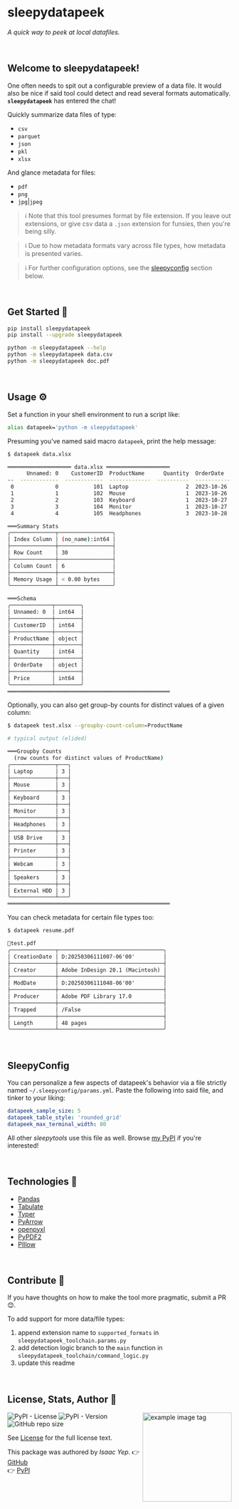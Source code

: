 # **sleepydatapeek**
*A quick way to peek at local datafiles.*

<br />

## **Welcome to sleepydatapeek!**
One often needs to spit out a configurable preview of a data file. It would also be nice if said tool could detect and read several formats automatically.\
**`sleepydatapeek`** has entered the chat!

Quickly summarize data files of type:
- `csv`
- `parquet`
- `json`
- `pkl`
- `xlsx`

And glance metadata for files:
- `pdf`
- `png`
- `jpg`|`jpeg`

> ℹ️ Note that this tool presumes format by file extension. If you leave out extensions, or give csv data a `.json` extension for funsies, then you're being silly.

> ℹ️ Due to how metadata formats vary across file types, how metadata is presented varies.

> ℹ️ For further configuration options, see the [sleepyconfig](#sleepyconfig) section below.

<br />

## **Get Started 🚀**

```sh
pip install sleepydatapeek
pip install --upgrade sleepydatapeek

python -m sleepydatapeek --help
python -m sleepydatapeek data.csv
python -m sleepydatapeek doc.pdf
```

<br />

## **Usage ⚙**

Set a function in your shell environment to run a script like:
```sh
alias datapeek='python -m sleepydatapeek'
```

Presuming you've named said macro `datapeek`, print the help message:
```sh
$ datapeek data.xlsx

════════════════════ data.xlsx ════════════════════
      Unnamed: 0    CustomerID  ProductName      Quantity  OrderDate      Price
--  ------------  ------------  -------------  ----------  -----------  -------
 0             0           101  Laptop                  2  2023-10-26      1200
 1             1           102  Mouse                   1  2023-10-26        25
 2             2           103  Keyboard                1  2023-10-27        50
 3             3           104  Monitor                 1  2023-10-27       300
 4             4           105  Headphones              3  2023-10-28        80

═══Summary Stats
╭──────────────┬─────────────────╮
│ Index Column │ (no_name):int64 │
├──────────────┼─────────────────┤
│ Row Count    │ 30              │
├──────────────┼─────────────────┤
│ Column Count │ 6               │
├──────────────┼─────────────────┤
│ Memory Usage │ < 0.00 bytes    │
╰──────────────┴─────────────────╯

═══Schema
╭─────────────┬────────╮
│ Unnamed: 0  │ int64  │
├─────────────┼────────┤
│ CustomerID  │ int64  │
├─────────────┼────────┤
│ ProductName │ object │
├─────────────┼────────┤
│ Quantity    │ int64  │
├─────────────┼────────┤
│ OrderDate   │ object │
├─────────────┼────────┤
│ Price       │ int64  │
╰─────────────┴────────╯
═══════════════════════════════════════════════════

```

Optionally, you can also get group-by counts for distinct values of a given column:
```sh
$ datapeek test.xlsx --groupby-count-column=ProductName

# typical output (elided)

═══Groupby Counts
  (row counts for distinct values of ProductName)
╭──────────────┬───╮
│ Laptop       │ 3 │
├──────────────┼───┤
│ Mouse        │ 3 │
├──────────────┼───┤
│ Keyboard     │ 3 │
├──────────────┼───┤
│ Monitor      │ 3 │
├──────────────┼───┤
│ Headphones   │ 3 │
├──────────────┼───┤
│ USB Drive    │ 3 │
├──────────────┼───┤
│ Printer      │ 3 │
├──────────────┼───┤
│ Webcam       │ 3 │
├──────────────┼───┤
│ Speakers     │ 3 │
├──────────────┼───┤
│ External HDD │ 3 │
╰──────────────┴───╯
═══════════════════════════════════════════════════

```

You can check metadata for certain file types too:
```txt
$ datapeek resume.pdf

📄test.pdf
╭──────────────┬─────────────────────────────────╮
│ CreationDate │ D:20250306111007-06'00'         │
├──────────────┼─────────────────────────────────┤
│ Creator      │ Adobe InDesign 20.1 (Macintosh) │
├──────────────┼─────────────────────────────────┤
│ ModDate      │ D:20250306111048-06'00'         │
├──────────────┼─────────────────────────────────┤
│ Producer     │ Adobe PDF Library 17.0          │
├──────────────┼─────────────────────────────────┤
│ Trapped      │ /False                          │
├──────────────┼─────────────────────────────────┤
│ Length       │ 48 pages                        │
╰──────────────┴─────────────────────────────────╯

```

<br />

## **SleepyConfig**
You can personalize a few aspects of datapeek's behavior via a file strictly named `~/.sleepyconfig/params.yml`. Paste the following into said file, and tinker to your liking:
```yml
datapeek_sample_size: 5
datapeek_table_style: 'rounded_grid'
datapeek_max_terminal_width: 80
```

All other *sleepytools* use this file as well. Browse [my PyPI](https://pypi.org/user/sleepyboy/) if you're interested!

<br />

## **Technologies 🧰**

  - [Pandas](https://pandas.pydata.org/docs/)
  - [Tabulate](https://pypi.org/project/tabulate/)
  - [Typer](https://typer.tiangolo.com/)
  - [PyArrow](https://arrow.apache.org/docs/python/index.html)
  - [openpyxl](https://pypi.org/project/openpyxl/)
  - [PyPDF2](https://pypdf2.readthedocs.io/en/stable/)
  - [PIllow](https://pypi.org/project/pillow/)

<br />

## **Contribute 🤝**

If you have thoughts on how to make the tool more pragmatic, submit a PR 😊.

To add support for more data/file types:
1. append extension name to `supported_formats` in `sleepydatapeek_toolchain.params.py`
2. add detection logic branch to the `main` function in `sleepydatapeek_toolchain/command_logic.py`
3. update this readme

<br />

## **License, Stats, Author 📜**

<img align="right" alt="example image tag" src="https://i.imgur.com/ZHnNGeO.png" width="200" />

<!-- badge cluster -->
![PyPI - License](https://img.shields.io/pypi/l/sleepydatapeek?style=plastic)
![PyPI - Version](https://img.shields.io/pypi/v/sleepydatapeek)
![GitHub repo size](https://img.shields.io/github/repo-size/anthonybench/datapeek)
<!-- / -->

See [License](LICENSE) for the full license text.

This package was authored by *Isaac Yep*.
👉 [GitHub](https://github.com/anthonybench/datapeek) \
👉 [PyPI](https://pypi.org/project/sleepydatapeek/)